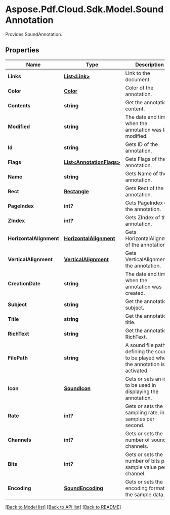 ﻿# Aspose.Pdf.Cloud.Sdk.Model.SoundAnnotation
Provides SoundAnnotation.

## Properties

Name | Type | Description | Notes
------------ | ------------- | ------------- | -------------
**Links** | [**List&lt;Link&gt;**](Link.md) | Link to the document. | [optional] 
**Color** | [**Color**](Color.md) | Color of the annotation. | [optional] 
**Contents** | **string** | Get the annotation content. | [optional] 
**Modified** | **string** | The date and time when the annotation was last modified. | [optional] 
**Id** | **string** | Gets ID of the annotation. | [optional] 
**Flags** | [**List&lt;AnnotationFlags&gt;**](AnnotationFlags.md) | Gets Flags of the annotation. | [optional] 
**Name** | **string** | Gets Name of the annotation. | [optional] 
**Rect** | [**Rectangle**](Rectangle.md) | Gets Rect of the annotation. | [optional] 
**PageIndex** | **int?** | Gets PageIndex of the annotation. | [optional] 
**ZIndex** | **int?** | Gets ZIndex of the annotation. | [optional] 
**HorizontalAlignment** | [**HorizontalAlignment**](HorizontalAlignment.md) | Gets HorizontalAlignment of the annotation. | [optional] 
**VerticalAlignment** | [**VerticalAlignment**](VerticalAlignment.md) | Gets VerticalAlignment of the annotation. | [optional] 
**CreationDate** | **string** | The date and time when the annotation was created. | [optional] 
**Subject** | **string** | Get the annotation subject. | [optional] 
**Title** | **string** | Get the annotation title. | [optional] 
**RichText** | **string** | Get the annotation RichText. | [optional] 
**FilePath** | **string** | A sound file path defining the sound to be played when the annotation is activated. | [optional] 
**Icon** | [**SoundIcon**](SoundIcon.md) | Gets or sets an icon to be used in displaying the annotation. | [optional] 
**Rate** | **int?** | Gets or sets the sampling rate, in samples per second. | [optional] 
**Channels** | **int?** | Gets or sets the number of sound channels. | [optional] 
**Bits** | **int?** | Gets or sets the number of bits per sample value per channel. | [optional] 
**Encoding** | [**SoundEncoding**](SoundEncoding.md) | Gets or sets the encoding format for the sample data. | [optional] 

[[Back to Model list]](../README.md#documentation-for-models) [[Back to API list]](../README.md#documentation-for-api-endpoints) [[Back to README]](../README.md)

